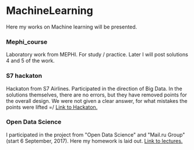 # MachineLearning 
Here my works on Machine learning will be presented.

### Mephi_course
Laboratory work from MEPHI. For study / practice.
Later I will post solutions 4 and 5 of the work.

### S7 hackaton
Hackaton from S7 Airlines. Participated in the direction of Big Data.
In the solutions themselves, there are no errors, but they have removed points for the overall design. We were not given a clear answer, for what mistakes the points were lifted =/
[Link to Hackaton.](https://www.s7.ru/home/offers/hackathon/index.dot)

### Open Data Science 
I participated in the project from "Open Data Science" and "Mail.ru Group" (start 6 September, 2017). Here my homework is laid out.
[Link to lectures.](https://habrahabr.ru/company/ods/blog/322626/)



